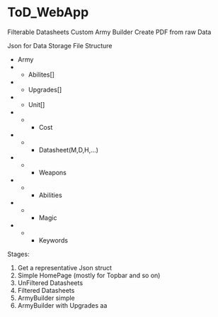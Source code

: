 # ToD_WebApp

Filterable Datasheets
Custom Army Builder
Create PDF from raw Data

Json for Data Storage
File Structure

- Army
- - Abilites[]
- - Upgrades[]
- - Unit[]
- - - Cost
- - - Datasheet(M,D,H,...)
- - - Weapons
- - - Abilities
- - - Magic
- - - Keywords

Stages:

1. Get a representative Json struct
2. Simple HomePage (mostly for Topbar and so on)
3. UnFiltered Datasheets
4. Filtered Datasheets
5. ArmyBuilder simple
6. ArmyBuilder with Upgrades
aa
